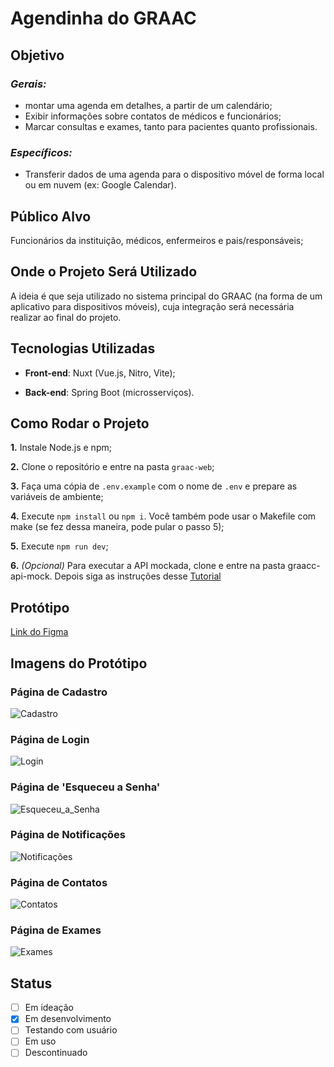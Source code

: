 # **Agendinha do GRAAC**

## **Objetivo**

### *Gerais:*

- montar uma agenda em detalhes, a partir de um calendário;
- Exibir informações sobre contatos de médicos e funcionários;
- Marcar consultas e exames, tanto para pacientes quanto profissionais.

### *Específicos:*

- Transferir dados de uma agenda para o dispositivo móvel de forma local ou em nuvem (ex: Google Calendar).

## **Público Alvo**

Funcionários da instituição, médicos, enfermeiros e pais/responsáveis;

## **Onde o Projeto Será Utilizado**

A ideia é que seja utilizado no sistema principal do GRAAC (na forma de um aplicativo para dispositivos móveis), cuja integração será necessária realizar ao final do projeto.

## **Tecnologias Utilizadas**

- **Front-end**: Nuxt (Vue.js, Nitro, Vite);

- **Back-end**: Spring Boot (microsserviços).

## **Como Rodar o Projeto**
**1.** Instale Node.js e npm;

**2.** Clone o repositório e entre na pasta `graac-web`;

**3.** Faça uma cópia de `.env.example` com o nome de `.env` e prepare as variáveis de ambiente;

**4.** Execute `npm install` ou `npm i`. Você também pode usar o Makefile com make (se fez dessa maneira, pode pular o passo 5);

**5.** Execute `npm run dev`;

**6.** *(Opcional)* Para executar a API mockada, clone e entre na pasta graacc-api-mock. Depois siga as instruções desse [Tutorial](*https://github.com/UnifespCodeLab/graacc-api-mock/blob/main/tutorial-wiremock.md*)

## **Protótipo**

[Link do Figma](*https://www.figma.com/design/N4BjYcG1kDHuFm0VW8SKvh/GRAAC?node-id=6-2&p=f&t=X88a1YjSG3XycbJO-0*)

## **Imagens do Protótipo**

### **Página de Cadastro**
![Cadastro](./screenshots/print_cadastro.png)

### **Página de Login**
![Login](./screenshots/print_login.png)

### **Página de 'Esqueceu a Senha'**
![Esqueceu_a_Senha](./screenshots/print_senha.png)

### **Página de Notificações**
![Notificações](./screenshots/print_notificacoes.png)

### **Página de Contatos**
![Contatos](./screenshots/print_contatos.png)

### **Página de Exames**
![Exames](./screenshots/print_exames.png)

## **Status**

- [ ] Em ideação
- [x] Em desenvolvimento
- [ ] Testando com usuário
- [ ] Em uso
- [ ] Descontinuado